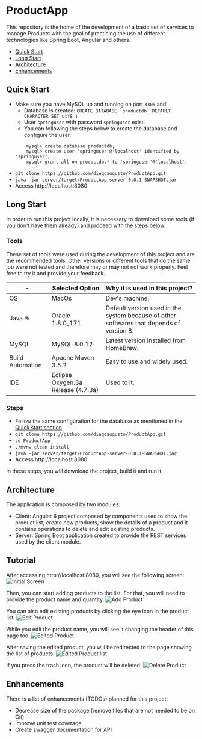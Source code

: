 # ProductApp
This repository is the home of the development of a basic set of services to manage Products with the goal of practicing the use of different technologies like Spring Boot, Angular and others.

- [Quick Start](#quick-start)
- [Long Start](#long-start)
- [Architecture](#architecture)
- [Enhancements](#enhancements)

## Quick Start
- Make sure you have MySQL up and running on port `3306` and:
    - Database is created: ``CREATE DATABASE `productdb` DEFAULT CHARACTER SET utf8 ;``
    - User `springuser` with password `springuser` exist.
    - You can following the steps below to create the database and configure the user.
    ```
        mysql> create database productdb;
        mysql> create user 'springuser'@'localhost' identified by 'springuser';
        mysql> grant all on productdb.* to 'springuser'@'localhost';
    ```
- `git clone https://github.com/diegoaugusto/ProductApp.git`
- `java -jar server/target/ProductApp-server-0.0.1-SNAPSHOT.jar`
- Access http://localhost:8080

## Long Start
In order to run this project locally, it is necessary to download some tools (if you don't have them already) and proceed with the steps below.

### Tools
These set of tools were used during the development of this project and are the recommended tools. 
Other versions or different tools that do the same job were not tested and therefore may or may not not work properly. Feel free to try it and provide your feedback.

**-** | **Selected Option** | **Why it is used in this project?**
------------ | ------------- | -------------
OS | MacOs | Dev's machine.
Java :coffee: | Oracle 1.8.0_171 | Default version used in the system because of other softwares that depends of version 8.
MySQL | MySQL 8.0.12 | Latest version installed from HomeBrew.
Build Automation | Apache Maven 3.5.2 | Easy to use and widely used.  
IDE | Eclipse Oxygen.3a Release (4.7.3a) | Used to it.

### Steps
- Follow the same configuration for the database as mentioned in the [Quick start section](#quick-start).
- `git clone https://github.com/diegoaugusto/ProductApp.git`
- `cd ProductApp`
- `./mvnw clean install`
- `java -jar server/target/ProductApp-server-0.0.1-SNAPSHOT.jar`
- Access http://localhost:8080

In these steps, you will download the project, build it and run it.

## Architecture
The application is composed by two modules:

- Client: Angular 6 project composed by components used to show the product list, create new products, show the details of a product and it contains operations to delete and edit existing products.
- Server: Spring Boot application created to provide the REST services used by the client module.

## Tutorial
After accessing http://localhost:8080, you will see the following screen:
![Initial Screen](./images/1-init.png)

Then, you can start adding products to the list. For that, you will need to provide the product name and quantity.
![Add Product](./images/2-addProduct.png)

You can also edit existing products by clicking the eye icon in the product list.
![Edit Product](./images/3-edit.png)

While you edit the product name, you will see it changing the header of this page too.
![Edited Product](./images/4-editted.png)

After saving the edited product, you will be redirected to the page showing the list of products.
![Edited Product list](./images/5-edittedList.png)

If you press the trash icon, the product will be deleted.
![Delete Product](./images/6-deleted.png)

## Enhancements
There is a list of enhancements (TODOs) planned for this project:

- Decrease size of the package (remove files that are not needed to be on Git)
- Improve unit test coverage
- Create swagger documentation for API